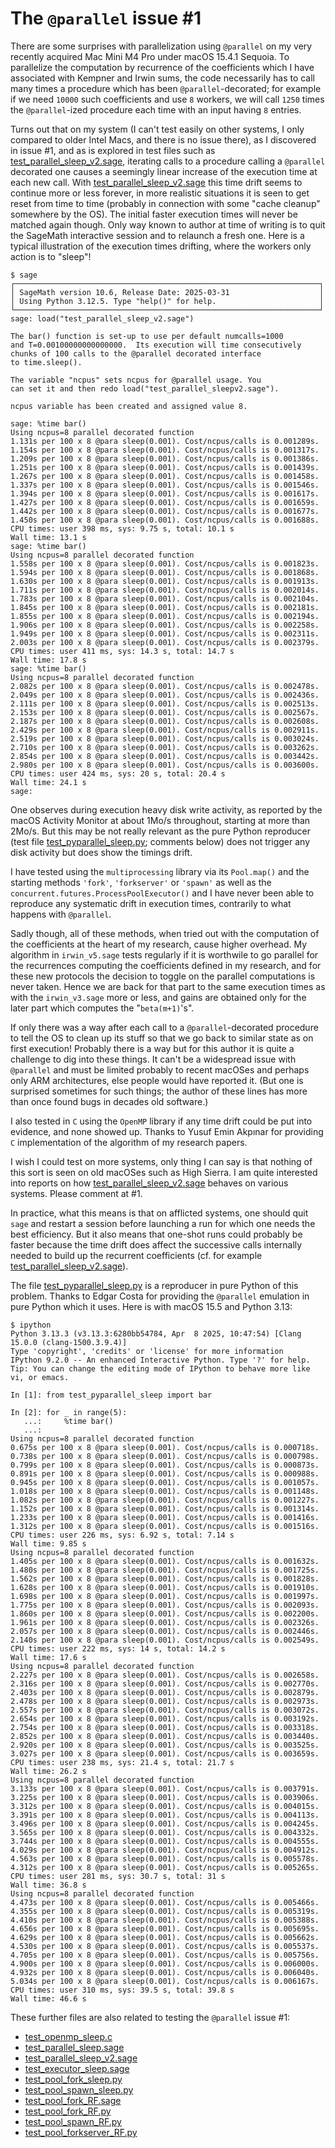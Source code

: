 # The `@parallel` issue #1

There are some surprises with parallelization using `@parallel` on my very
recently acquired Mac Mini M4 Pro under macOS 15.4.1 Sequoia.  To parallelize
the computation by recurrence of the coefficients which I have associated with
Kempner and Irwin sums, the code necessarily has to call many times a
procedure which has been `@parallel`-decorated; for example if we need `10000`
such coefficients and use `8` workers, we will call `1250` times the
`@parallel`-ized procedure each time with an input having `8` entries.

Turns out that on my system (I can't test easily on other systems, I only
compared to older Intel Macs, and there is no issue there), as I discovered in
issue #1, and as is explored in test files such as
[test_parallel_sleep_v2.sage](test_parallel_sleep_v2.sage), iterating calls to
a procedure calling a `@parallel` decorated one causes a seemingly linear
increase of the execution time at each new call.  With
[test_parallel_sleep_v2.sage](test_parallel_sleep_v2.sage) this time drift
seems to continue more or less forever, in more realistic situations it is
seen to get reset from time to time (probably in connection with some "cache
cleanup" somewhere by the OS).  The initial faster execution times will never
be matched again though.  Only way known to author at time of writing is to
quit the SageMath interactive session and to relaunch a fresh one.  Here is a
typical illustration of the execution times drifting, where the workers only
action is to "sleep"!

```text
$ sage
┌────────────────────────────────────────────────────────────────────┐
│ SageMath version 10.6, Release Date: 2025-03-31                    │
│ Using Python 3.12.5. Type "help()" for help.                       │
└────────────────────────────────────────────────────────────────────┘
sage: load("test_parallel_sleep_v2.sage")

The bar() function is set-up to use per default numcalls=1000
and T=0.00100000000000000.  Its execution will time consecutively
chunks of 100 calls to the @parallel decorated interface
to time.sleep().

The variable "ncpus" sets ncpus for @parallel usage. You
can set it and then redo load("test_parallel_sleepv2.sage").

ncpus variable has been created and assigned value 8.

sage: %time bar()
Using ncpus=8 parallel decorated function
1.131s per 100 x 8 @para sleep(0.001). Cost/ncpus/calls is 0.001289s.
1.154s per 100 x 8 @para sleep(0.001). Cost/ncpus/calls is 0.001317s.
1.209s per 100 x 8 @para sleep(0.001). Cost/ncpus/calls is 0.001386s.
1.251s per 100 x 8 @para sleep(0.001). Cost/ncpus/calls is 0.001439s.
1.267s per 100 x 8 @para sleep(0.001). Cost/ncpus/calls is 0.001458s.
1.337s per 100 x 8 @para sleep(0.001). Cost/ncpus/calls is 0.001546s.
1.394s per 100 x 8 @para sleep(0.001). Cost/ncpus/calls is 0.001617s.
1.427s per 100 x 8 @para sleep(0.001). Cost/ncpus/calls is 0.001659s.
1.442s per 100 x 8 @para sleep(0.001). Cost/ncpus/calls is 0.001677s.
1.450s per 100 x 8 @para sleep(0.001). Cost/ncpus/calls is 0.001688s.
CPU times: user 398 ms, sys: 9.75 s, total: 10.1 s
Wall time: 13.1 s
sage: %time bar()
Using ncpus=8 parallel decorated function
1.558s per 100 x 8 @para sleep(0.001). Cost/ncpus/calls is 0.001823s.
1.594s per 100 x 8 @para sleep(0.001). Cost/ncpus/calls is 0.001868s.
1.630s per 100 x 8 @para sleep(0.001). Cost/ncpus/calls is 0.001913s.
1.711s per 100 x 8 @para sleep(0.001). Cost/ncpus/calls is 0.002014s.
1.783s per 100 x 8 @para sleep(0.001). Cost/ncpus/calls is 0.002104s.
1.845s per 100 x 8 @para sleep(0.001). Cost/ncpus/calls is 0.002181s.
1.855s per 100 x 8 @para sleep(0.001). Cost/ncpus/calls is 0.002194s.
1.906s per 100 x 8 @para sleep(0.001). Cost/ncpus/calls is 0.002258s.
1.949s per 100 x 8 @para sleep(0.001). Cost/ncpus/calls is 0.002311s.
2.003s per 100 x 8 @para sleep(0.001). Cost/ncpus/calls is 0.002379s.
CPU times: user 411 ms, sys: 14.3 s, total: 14.7 s
Wall time: 17.8 s
sage: %time bar()
Using ncpus=8 parallel decorated function
2.082s per 100 x 8 @para sleep(0.001). Cost/ncpus/calls is 0.002478s.
2.049s per 100 x 8 @para sleep(0.001). Cost/ncpus/calls is 0.002436s.
2.111s per 100 x 8 @para sleep(0.001). Cost/ncpus/calls is 0.002513s.
2.153s per 100 x 8 @para sleep(0.001). Cost/ncpus/calls is 0.002567s.
2.187s per 100 x 8 @para sleep(0.001). Cost/ncpus/calls is 0.002608s.
2.429s per 100 x 8 @para sleep(0.001). Cost/ncpus/calls is 0.002911s.
2.519s per 100 x 8 @para sleep(0.001). Cost/ncpus/calls is 0.003024s.
2.710s per 100 x 8 @para sleep(0.001). Cost/ncpus/calls is 0.003262s.
2.854s per 100 x 8 @para sleep(0.001). Cost/ncpus/calls is 0.003442s.
2.980s per 100 x 8 @para sleep(0.001). Cost/ncpus/calls is 0.003600s.
CPU times: user 424 ms, sys: 20 s, total: 20.4 s
Wall time: 24.1 s
sage:
```

One observes during execution heavy disk write activity, as reported by the
macOS Activity Monitor at about 1Mo/s throughout, starting at more than 2Mo/s.
But this may be not really relevant as the pure Python reproducer (test file
[test_pyparallel_sleep.py](test_pyparallel_sleep.py); comments below) does not
trigger any disk activity but does show the timings drift.

I have tested using the `multiprocessing` library via its `Pool.map()` and
the starting methods `'fork'`, `'forkserver'` or `'spawn'` as well as the
`concurrent.futures.ProcessPoolExecutor()` and I have never been able to
reproduce any systematic drift in execution times, contrarily to what
happens with `@parallel`.

Sadly though, all of these methods, when tried out with the computation of
the coefficients at the heart of my research, cause higher overhead. My
algorithm in `irwin_v5.sage` tests regularly if it is worthwile to go
parallel for the recurrences computing the coefficients defined in my
research, and for these new protocols the decision to toggle on the parallel
computations is never taken.  Hence we are back for that part to the same
execution times as with the `irwin_v3.sage` more or less, and gains are
obtained only for the later part which computes the "`beta(m+1)`'s".

If only there was a way after each call to a `@parallel`-decorated procedure
to tell the OS to clean up its stuff so that we go back to similar state as on
first execution!  Probably there is a way but for this author it is quite a
challenge to dig into these things.  It can't be a widespread issue with
`@parallel` and must be limited probably to recent macOSes and perhaps only
ARM architectures, else people would have reported it. (But one is surprised
sometimes for such things; the author of these lines has more than once
found bugs in decades old software.)

I also tested in `C` using the `OpenMP` library if any time drift could be
put into evidence, and none showed up.  Thanks to Yusuf Emin Akpınar for
providing `C` implementation of the algorithm of my research papers.

I wish I could test on more systems, only thing I can say is that nothing of
this sort is seen on old macOSes such as High Sierra.  I am quite interested
into reports on how
[test_parallel_sleep_v2.sage](test_parallel_sleep_v2.sage) behaves on
various systems.  Please comment at #1.

In practice, what this means is that on afflicted systems, one should quit
`sage` and restart a session before launching a run for which one needs the
best efficiency.  But it also means that one-shot runs could probably be
faster because the time drift does affect the successive calls internally
needed to build up the recurrent coefficients (cf. for example
[test_parallel_sleep_v2.sage](test_parallel_sleep_v2.sage)).

The file [test_pyparallel_sleep.py](test_pyparallel_sleep.py) is a
reproducer in pure Python of this problem.  Thanks to Edgar Costa for
providing the `@parallel` emulation in pure Python which it uses.
Here is with macOS 15.5 and Python 3.13:

```text
$ ipython
Python 3.13.3 (v3.13.3:6280bb54784, Apr  8 2025, 10:47:54) [Clang 15.0.0 (clang-1500.3.9.4)]
Type 'copyright', 'credits' or 'license' for more information
IPython 9.2.0 -- An enhanced Interactive Python. Type '?' for help.
Tip: You can change the editing mode of IPython to behave more like vi, or emacs.

In [1]: from test_pyparallel_sleep import bar

In [2]: for _ in range(5):
   ...:     %time bar()
   ...: 
Using ncpus=8 parallel decorated function
0.675s per 100 x 8 @para sleep(0.001). Cost/ncpus/calls is 0.000718s.
0.738s per 100 x 8 @para sleep(0.001). Cost/ncpus/calls is 0.000798s.
0.799s per 100 x 8 @para sleep(0.001). Cost/ncpus/calls is 0.000873s.
0.891s per 100 x 8 @para sleep(0.001). Cost/ncpus/calls is 0.000988s.
0.945s per 100 x 8 @para sleep(0.001). Cost/ncpus/calls is 0.001057s.
1.018s per 100 x 8 @para sleep(0.001). Cost/ncpus/calls is 0.001148s.
1.082s per 100 x 8 @para sleep(0.001). Cost/ncpus/calls is 0.001227s.
1.152s per 100 x 8 @para sleep(0.001). Cost/ncpus/calls is 0.001314s.
1.233s per 100 x 8 @para sleep(0.001). Cost/ncpus/calls is 0.001416s.
1.312s per 100 x 8 @para sleep(0.001). Cost/ncpus/calls is 0.001516s.
CPU times: user 226 ms, sys: 6.92 s, total: 7.14 s
Wall time: 9.85 s
Using ncpus=8 parallel decorated function
1.405s per 100 x 8 @para sleep(0.001). Cost/ncpus/calls is 0.001632s.
1.480s per 100 x 8 @para sleep(0.001). Cost/ncpus/calls is 0.001725s.
1.562s per 100 x 8 @para sleep(0.001). Cost/ncpus/calls is 0.001828s.
1.628s per 100 x 8 @para sleep(0.001). Cost/ncpus/calls is 0.001910s.
1.698s per 100 x 8 @para sleep(0.001). Cost/ncpus/calls is 0.001997s.
1.775s per 100 x 8 @para sleep(0.001). Cost/ncpus/calls is 0.002093s.
1.860s per 100 x 8 @para sleep(0.001). Cost/ncpus/calls is 0.002200s.
1.961s per 100 x 8 @para sleep(0.001). Cost/ncpus/calls is 0.002326s.
2.057s per 100 x 8 @para sleep(0.001). Cost/ncpus/calls is 0.002446s.
2.140s per 100 x 8 @para sleep(0.001). Cost/ncpus/calls is 0.002549s.
CPU times: user 222 ms, sys: 14 s, total: 14.2 s
Wall time: 17.6 s
Using ncpus=8 parallel decorated function
2.227s per 100 x 8 @para sleep(0.001). Cost/ncpus/calls is 0.002658s.
2.316s per 100 x 8 @para sleep(0.001). Cost/ncpus/calls is 0.002770s.
2.403s per 100 x 8 @para sleep(0.001). Cost/ncpus/calls is 0.002879s.
2.478s per 100 x 8 @para sleep(0.001). Cost/ncpus/calls is 0.002973s.
2.557s per 100 x 8 @para sleep(0.001). Cost/ncpus/calls is 0.003072s.
2.654s per 100 x 8 @para sleep(0.001). Cost/ncpus/calls is 0.003192s.
2.754s per 100 x 8 @para sleep(0.001). Cost/ncpus/calls is 0.003318s.
2.852s per 100 x 8 @para sleep(0.001). Cost/ncpus/calls is 0.003440s.
2.920s per 100 x 8 @para sleep(0.001). Cost/ncpus/calls is 0.003525s.
3.027s per 100 x 8 @para sleep(0.001). Cost/ncpus/calls is 0.003659s.
CPU times: user 238 ms, sys: 21.4 s, total: 21.7 s
Wall time: 26.2 s
Using ncpus=8 parallel decorated function
3.133s per 100 x 8 @para sleep(0.001). Cost/ncpus/calls is 0.003791s.
3.225s per 100 x 8 @para sleep(0.001). Cost/ncpus/calls is 0.003906s.
3.312s per 100 x 8 @para sleep(0.001). Cost/ncpus/calls is 0.004015s.
3.391s per 100 x 8 @para sleep(0.001). Cost/ncpus/calls is 0.004113s.
3.496s per 100 x 8 @para sleep(0.001). Cost/ncpus/calls is 0.004245s.
3.565s per 100 x 8 @para sleep(0.001). Cost/ncpus/calls is 0.004332s.
3.744s per 100 x 8 @para sleep(0.001). Cost/ncpus/calls is 0.004555s.
4.029s per 100 x 8 @para sleep(0.001). Cost/ncpus/calls is 0.004912s.
4.563s per 100 x 8 @para sleep(0.001). Cost/ncpus/calls is 0.005578s.
4.312s per 100 x 8 @para sleep(0.001). Cost/ncpus/calls is 0.005265s.
CPU times: user 281 ms, sys: 30.7 s, total: 31 s
Wall time: 36.8 s
Using ncpus=8 parallel decorated function
4.473s per 100 x 8 @para sleep(0.001). Cost/ncpus/calls is 0.005466s.
4.355s per 100 x 8 @para sleep(0.001). Cost/ncpus/calls is 0.005319s.
4.410s per 100 x 8 @para sleep(0.001). Cost/ncpus/calls is 0.005388s.
4.656s per 100 x 8 @para sleep(0.001). Cost/ncpus/calls is 0.005695s.
4.629s per 100 x 8 @para sleep(0.001). Cost/ncpus/calls is 0.005662s.
4.530s per 100 x 8 @para sleep(0.001). Cost/ncpus/calls is 0.005537s.
4.705s per 100 x 8 @para sleep(0.001). Cost/ncpus/calls is 0.005756s.
4.900s per 100 x 8 @para sleep(0.001). Cost/ncpus/calls is 0.006000s.
4.932s per 100 x 8 @para sleep(0.001). Cost/ncpus/calls is 0.006040s.
5.034s per 100 x 8 @para sleep(0.001). Cost/ncpus/calls is 0.006167s.
CPU times: user 310 ms, sys: 39.5 s, total: 39.8 s
Wall time: 46.6 s
```

These further files are also related to testing the `@parallel` issue #1:
* [test_openmp_sleep.c](test_openmp_sleep.c)
* [test_parallel_sleep.sage](test_parallel_sleep.sage)
* [test_parallel_sleep_v2.sage](test_parallel_sleep_v2.sage)
* [test_executor_sleep.sage](test_executor_sleep.sage)
* [test_pool_fork_sleep.py](test_pool_fork_sleep.py)
* [test_pool_spawn_sleep.py](test_pool_spawn_sleep.py)
* [test_pool_fork_RF.sage](test_pool_fork_RF.sage)
* [test_pool_fork_RF.py](test_pool_fork_RF.py)
* [test_pool_spawn_RF.py](test_pool_spawn_RF.py)
* [test_pool_forkserver_RF.py](test_pool_forkserver_RF.py)
